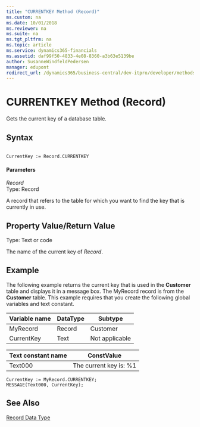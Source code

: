 ```yaml
---
title: "CURRENTKEY Method (Record)"
ms.custom: na
ms.date: 10/01/2018
ms.reviewer: na
ms.suite: na
ms.tgt_pltfrm: na
ms.topic: article
ms.service: dynamics365-financials
ms.assetid: daf99f50-4833-4e08-8360-a3b63e5139be
author: SusanneWindfeldPedersen
manager: edupont
redirect_url: /dynamics365/business-central/dev-itpro/developer/methods-auto/library
---
```


 

# CURRENTKEY Method (Record)
Gets the current key of a database table.  
  
## Syntax  
  
```  
  
CurrentKey := Record.CURRENTKEY  
```  
  
#### Parameters  
 *Record*  
 Type: Record  
  
 A record that refers to the table for which you want to find the key that is currently in use.  
  
## Property Value/Return Value  
 Type: Text or code  
  
 The name of the current key of *Record*.  
  
## Example  
 The following example returns the current key that is used in the **Customer** table and displays it in a message box. The MyRecord record is from the **Customer** table. This example requires that you create the following global variables and text constant.  
  
|Variable name|DataType|Subtype|  
|-------------------|--------------|-------------|  
|MyRecord|Record|Customer|  
|CurrentKey|Text|Not applicable|  
  
|Text constant name|ConstValue|  
|------------------------|----------------|  
|Text000|The current key is: %1|  
  
```  
CurrentKey := MyRecord.CURRENTKEY;  
MESSAGE(Text000, CurrentKey);  
```  
  
## See Also  
 [Record Data Type](../datatypes/devenv-Record-Data-Type.md)